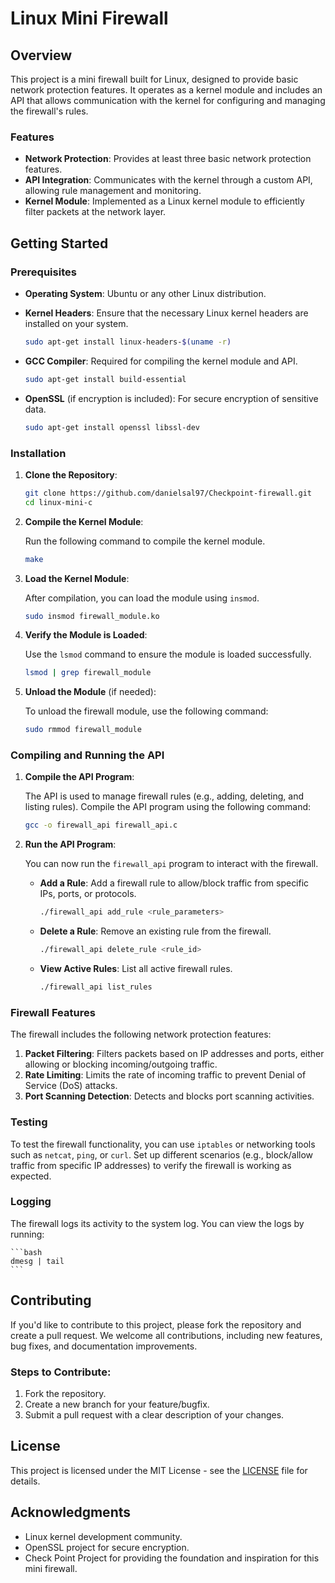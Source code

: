 # Linux Mini Firewall

## Overview
This project is a mini firewall built for Linux, designed to provide basic network protection features. It operates as a kernel module and includes an API that allows communication with the kernel for configuring and managing the firewall's rules.

### Features
- **Network Protection**: Provides at least three basic network protection features.
- **API Integration**: Communicates with the kernel through a custom API, allowing rule management and monitoring.
- **Kernel Module**: Implemented as a Linux kernel module to efficiently filter packets at the network layer.

## Getting Started

### Prerequisites
- **Operating System**: Ubuntu or any other Linux distribution.
- **Kernel Headers**: Ensure that the necessary Linux kernel headers are installed on your system.

    ```bash
    sudo apt-get install linux-headers-$(uname -r)
    ```

- **GCC Compiler**: Required for compiling the kernel module and API.

    ```bash
    sudo apt-get install build-essential
    ```

- **OpenSSL** (if encryption is included): For secure encryption of sensitive data.

    ```bash
    sudo apt-get install openssl libssl-dev
    ```

### Installation

1. **Clone the Repository**:
   
    ```bash
    git clone https://github.com/danielsal97/Checkpoint-firewall.git
    cd linux-mini-c
    ```

2. **Compile the Kernel Module**:
   
    Run the following command to compile the kernel module.
   
    ```bash
    make
    ```

3. **Load the Kernel Module**:
   
    After compilation, you can load the module using `insmod`.
   
    ```bash
    sudo insmod firewall_module.ko
    ```

4. **Verify the Module is Loaded**:
   
    Use the `lsmod` command to ensure the module is loaded successfully.
   
    ```bash
    lsmod | grep firewall_module
    ```

5. **Unload the Module** (if needed):
   
    To unload the firewall module, use the following command:
   
    ```bash
    sudo rmmod firewall_module
    ```

### Compiling and Running the API

1. **Compile the API Program**:
   
    The API is used to manage firewall rules (e.g., adding, deleting, and listing rules). Compile the API program using the following command:
   
    ```bash
    gcc -o firewall_api firewall_api.c
    ```

2. **Run the API Program**:
   
    You can now run the `firewall_api` program to interact with the firewall.

    - **Add a Rule**: Add a firewall rule to allow/block traffic from specific IPs, ports, or protocols.

        ```bash
        ./firewall_api add_rule <rule_parameters>
        ```

    - **Delete a Rule**: Remove an existing rule from the firewall.

        ```bash
        ./firewall_api delete_rule <rule_id>
        ```

    - **View Active Rules**: List all active firewall rules.

        ```bash
        ./firewall_api list_rules
        ```

### Firewall Features

The firewall includes the following network protection features:

1. **Packet Filtering**: Filters packets based on IP addresses and ports, either allowing or blocking incoming/outgoing traffic.
2. **Rate Limiting**: Limits the rate of incoming traffic to prevent Denial of Service (DoS) attacks.
3. **Port Scanning Detection**: Detects and blocks port scanning activities.

### Testing

To test the firewall functionality, you can use `iptables` or networking tools such as `netcat`, `ping`, or `curl`. Set up different scenarios (e.g., block/allow traffic from specific IP addresses) to verify the firewall is working as expected.

### Logging

The firewall logs its activity to the system log. You can view the logs by running:
   
    ```bash
    dmesg | tail
    ```

## Contributing

If you'd like to contribute to this project, please fork the repository and create a pull request. We welcome all contributions, including new features, bug fixes, and documentation improvements.

### Steps to Contribute:
1. Fork the repository.
2. Create a new branch for your feature/bugfix.
3. Submit a pull request with a clear description of your changes.

## License

This project is licensed under the MIT License - see the [LICENSE](LICENSE) file for details.

## Acknowledgments

- Linux kernel development community.
- OpenSSL project for secure encryption.
- Check Point Project for providing the foundation and inspiration for this mini firewall.
